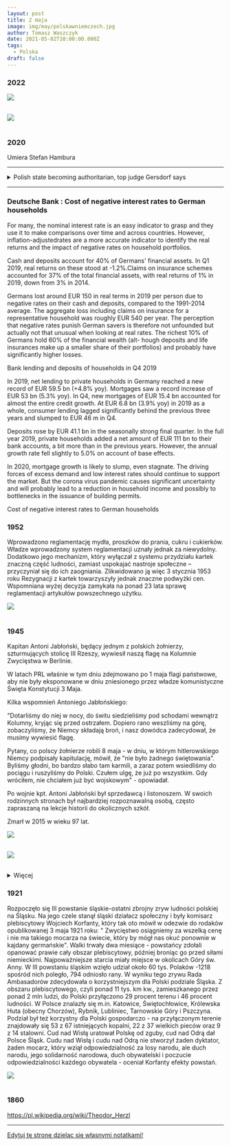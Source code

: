 ```yaml
---
layout: post
title: 2 maja
image: img/may/polskawniemczech.jpg
author: Tomasz Waszczyk
date: 2021-05-02T10:00:00.000Z
tags:
  - Polska
draft: false
---
```


### 2022

<img src="./img/may/glupiababa.png"><br><br>

<img src="./img/may/masksmay2022.jpeg"><br><br>

### 2020

Umiera Stefan Hambura

---

<details><summary>Polish state becoming authoritarian, top judge Gersdorf says</summary>
<br>
The outgoing head of Poland's Supreme Court says the nationalist ruling Law and Justice Party (PiS) is moving the country towards an authoritarian state.

Prof Malgorzata Gersdorf, retiring after a six-year term, was speaking to broadcaster TVN24.

Asked if Poland was an authoritarian state, she said "not yet I hope, but we're moving towards one fast".

She cited the party's determination to hold a presidential election next month by postal vote only.

The controversial election, expected to go ahead despite the coronavirus lockdown, sidelines the state electoral commission.

Mrs Gersdorf has defended the supreme court's independence and rebuffed accusations by the governing party and its ally President Andrzej Duda that Polish judges are a privileged and corrupt "caste" that protect their own interests, not the peoples'.

"I paid for defending judicial and judges' independence, becoming the target of both petty and brutal attacks. I wasn't prepared," Mrs Gersdorf wrote in a farewell letter to her colleagues.

With the country under lockdown, Mrs Gersdorf did not convene a general assembly of the court to nominate her successor.

President Duda on Thursday appointed Kamil Zaradkiewicz, a former Justice Ministry official during the previous PiS government, as her interim successor to organise that process.

Judge Zaradkiewicz was appointed to the Supreme Court in 2018 by President Duda.

"In my opinion, Professor Gersdorf gave up. I think she and the others are tired of having to deal with this constantly for four years," Patryk Wachowiec, legal analyst for the Civil Development Forum think tank told the BBC.

On Wednesday, the European Commission launched the latest in a string of legal challenges against the government's judicial reforms.

With Mrs Gersdorf's departure and the retirement of four other judges, critics of the reforms say the governing camp will move swiftly to politically capture the Supreme Court, just as they say it has already packed the Constitutional Tribunal and the body that appoints judges - the National Council of the Judiciary - with loyalists.

PiS justifies its wide-ranging changes by citing opinion polls that show Poles are frustrated with the judicial system's slowness and complexity, with trials regularly dragging on for months. However, there is no evidence the procedures are more efficient now after four years of reform.

The governing camp denies the reform has eroded judicial independence and the rule of law, arguing that the courts are more democratic because they are now better equipped to defend citizens' interests. The European Commission, the OSCE international security body, the Council of Europe, and legal associations from the US, the UK and across Europe disagree.

The European Commission says new legislation broadens the disciplinary measures that can be taken against judges and can be used as "a system of political control of the content of judicial decisions".

Mr Wachowiec is pessimistic about the future of the Supreme Court's independence partly because of the European Commission's lack of decisive action.

"Acting always too late and trying to engage in debate in the face of blatant violations of the rule of law, the 'new' Supreme Court will eventually share the fate of its counterpart, the Constitutional Tribunal - loyal to the government, hostile to the public and not impartial," he said.
</details>

<!-- Telefon do Smoka (vide 2 lutego) zapytać czy robi coś ciekawego.. -->

---

### Deutsche Bank : Cost of negative interest rates to German households

For many, the nominal interest rate is an easy indicator to grasp and they use it to make comparisons over time and across countries. However, inflation-adjustedrates are a more accurate indicator to identify the real returns and the impact of negative rates on household portfolios.

Cash and deposits account for 40% of Germans' financial assets. In Q1 2019, real returns on these stood at -1.2%.Claims on insurance schemes accounted for 37% of the total financial assets, with real returns of 1% in 2019, down from 3% in 2014.

Germans lost around EUR 150 in real terms in 2019 per person due to negative rates on their cash and deposits, compared to the 1991-2014 average. The aggregate loss including claims on insurance for a representative household was roughly EUR 540 per year. The perception that negative rates punish German savers is therefore not unfounded but actually not that unusual when looking at real rates. The richest 10% of Germans hold 60% of the financial wealth (alt- hough deposits and life insurances make up a smaller share of their portfolios) and probably have significantly higher losses.

Bank lending and deposits of households in Q4 2019

In 2019, net lending to private households in Germany reached a new record of EUR 59.5 bn (+4.8% yoy). Mortgages saw a record increase of EUR 53 bn (5.3% yoy). In Q4, new mortgages of EUR 15.4 bn accounted for almost the entire credit growth. At EUR 6.8 bn (3.9% yoy) in 2019 as a whole, consumer lending lagged significantly behind the previous three years and slumped to EUR 46 m in Q4.

Deposits rose by EUR 41.1 bn in the seasonally strong final quarter. In the full year 2019, private households added a net amount of EUR 111 bn to their bank accounts, a bit more than in the previous years. However, the annual growth rate fell slightly to 5.0% on account of base effects.

In 2020, mortgage growth is likely to slump, even stagnate. The driving forces of excess demand and low interest rates should continue to support the market. But the corona virus pandemic causes significant uncertainty and will probably lead to a reduction in household income and possibly to bottlenecks in the issuance of building permits.

Cost of negative interest rates to German households

### 1952

Wprowadzono reglamentację mydła, proszków do prania, cukru i cukierków.
Władze wprowadzony system reglamentacji
uznały jednak za niewydolny. Dodatkowo jego
mechanizm, który wyłączał z systemu
przydziału kartek znaczną część ludności,
zamiast uspokajać nastroje społeczne –
przyczyniał się do ich zaogniania.
Zlikwidowano ją więc 3 stycznia 1953 roku
Rezygnacji z kartek towarzyszyły jednak
znaczne podwyżki cen. Wspomniana wyżej
decyzja zamykała na ponad 23 lata sprawę
reglamentacji artykułów powszechnego
użytku.

<img src="./img/may/reglamentacja.jpg"><br><br>

### 1945

Kapitan Antoni Jabłoński, będący jednym z polskich żołnierzy, szturmujących stolicę III Rzeszy, wywiesił naszą flagę na Kolumnie Zwycięstwa w Berlinie.

W latach PRL właśnie w tym dniu zdejmowano po 1 maja flagi państwowe, aby nie były eksponowane w dniu zniesionego przez władze komunistyczne Święta Konstytucji 3 Maja.

Kilka wspomnień Antoniego Jabłońskiego:

"Dotarliśmy do niej w nocy, do świtu siedzieliśmy pod schodami wewnątrz Kolumny, kryjąc się przed ostrzałem. Dopiero rano weszliśmy na górę, zobaczyliśmy, że Niemcy składają broń, i nasz dowódca zadecydował, że musimy wywiesić flagę.

Pytany, co polscy żołnierze robili 8 maja - w dniu, w którym hitlerowskiego Niemcy podpisały kapitulację, mówił, że "nie było żadnego świętowania". Byliśmy głodni, bo bardzo słabo tam karmili, a zaraz potem wsiedliśmy do pociągu i ruszyliśmy do Polski. Czułem ulgę, że już po wszystkim. Gdy wróciłem, nie chciałem już być wojskowym" - opowiadał.

Po wojnie kpt. Antoni Jabłoński był sprzedawcą i listonoszem. W swoich rodzinnych stronach był najbardziej rozpoznawalną osobą, często zapraszaną na lekcje historii do okolicznych szkół.

Zmarł w 2015 w wieku 97 lat.

<img src="./img/may/jablonski.jpg"><br><br>

<img src="./img/may/polskawniemczech.jpg"><br><br>

<details><summary>Więcej</summary>
<br>
Operacja berlińska: Armia Czerwona wraz z oddziałami 1. Armii Wojska Polskiego zdobyła Berlin. Polacy zawiesili biało-czerwony sztandar na Kolumnie Zwycięstwa.

Ciężar walk pierwszych dni operacji berlińskiej spoczął na barkach żołnierzy 1. Frontu Białoruskiego i Ukraińskiego. Przełamanie trzech pasów obrony miasta umożliwiłoby rozwinięcie natarcia w celu okrążenia stolicy. Już 20 kwietnia oddziały 1. Frontu Białoruskiego włamały się w zewnętrzny obwód obrony Berlina. Nazajutrz przełamany został już wewnętrzny obwód. 79. korpusowi 3. armii uderzeniowej udało się nawiązać walki o północno-wschodnią część miasta. 22 kwietnia wszystkie oddziały 1. Frontu Białoruskiego osiągnęły wewnętrzny obwód obrony, natomiast 1. Front Ukraiński rozpoczął działania w kierunku kanału Teltow. Być może obrona niemiecka miałaby większe szanse powodzenia, gdyby nie rozbieżność zdań pomiędzy dowódcami frontowymi a Adolfem Hitlerem. Konflikt, wynikający z niezachwianej pewności führera o jego własnej nieomylności, znacznie wypłynął na sukcesywność działań. Obłędne decyzje nie pozostawiały najmniejszych wątpliwości, iż Hitler był już wtedy wrakiem człowieka. Zaczęło to dostrzegać jego najbliższe otoczenie. Hermann Göring zdecydował się 20 kwietnia na ucieczkę z Berlina, Heinrich Himmler i Joachim von Ribbentrop starali się oczyścić z wcześniejszych win, nawiązując rozmowy z aliantami zachodnimi na temat separatystycznego pokoju. Jedynie Joseph Goebbels namawiał Hitlera do pozostania w Berlinie, trwając przy nim do końca. Była to jedna wielka gra pomiędzy tymi, którzy stanowili kiedyś o sile III Rzeszy. Gra o przetrwanie, o możliwość walki do końca i zapewnienie sobie "ułaskawienia" po zakończeniu zmagań wojennych. Rozbieżności zauważalne były przede wszystkim w poglądach wyższych dowódców, którzy nie uważali upadku Berlina za koniec wojny i Hitlera, twierdzącego, iż utrata miasta definitywnie przekreśla szanse dalszego oporu. Gen. Heinrici, dowódca Grupy Armii "Wisła", uważał za sprawę priorytetową ratowanie sił 9. armii. Dążył do odpuszczenia stolicy Armii Czerwonej i utworzenia nowego frontu, co mogło przedłużyć wojnę i umożliwić efektywniejszą obronę. Hitler kazał jednak bronić miasta do ostatniego żołnierza, bez względu na straty. Dla samego Heinriciego nieomal skończyło się to tragicznie, bowiem Hitler zwolnił go 28 kwietnia i tylko zdrowy rozsądek generała uratował go od śmierci. Nie udał się bowiem do niemieckiego wodza, aby interweniować. Gdyby zdecydował się na taki krok, z pewnością zostałby rozstrzelany. 22 kwietnia przez radio Goebbels wezwał berlińczyków do wszelkiej możliwej pomocy, jaką mogliby nieść wojsku. Tego samego dnia Hitler zaakceptował plan obrony stolicy, nakazując otoczonym oddziałom 9. armii wyjście z okrążenia i spotkanie z 12. armią gen. Wencka. Po połączeniu obie armie zaatakować miały tyły 1. Frontu Ukraińskiego. W nocy z 22 na 23 kwietnia również radzieckie dowództwo podjęło generalne decyzje strategiczne. Zdecydowano się na zlikwidowanie zgrupowania frankfurcko-gubińskiego siłami 1. Frontu Ukraińskiego i 1. Frontu Białoruskiego. W dniach 24-25 kwietnia marszałkowie Gieorgij Żukow i Iwan Koniew odnieśli pełny sukces, okrążając dwa niemieckie zgrupowania, z których każde liczyło po 200 tys. ludzi. 26 kwietnia w Torgau nad Łabą doszło do spotkania wojsk radzieckich i amerykańskich. Oddziały 5. armii z 1. Frontu Ukraińskiego nawiązały kontakt z 1. armią. Dzięki temu siły III Rzeszy zostały podzielone na dwie części, tworząc również dwa fronty - północny i południowy. Tymczasem zacięte walki rozpoczął 2. Front Białoruski. Żołnierze marsz. Konstantego Rokossowskiego ruszyli do natarcia o świcie 20 kwietnia po godzinnym przygotowaniu artyleryjskim. Ze względu na złą pogodę znacznie ograniczono działanie lotnictwa, co utrudniło wykonanie zadań postawionych przez dowództwo. Udało się uchwycić szereg przyczółków na zachodnim brzegu rzeki, jednak Niemcy bronili się niezwykle zaciekle. Do 25 kwietnia żołnierze 2. Frontu Białoruskiego przełamali obronę na całej długości od Szczecina do Schwedt, wiążąc w walce siły niemieckiej 3. Armii Pancernej. W wyniku natarcia udało się dotrzeć do linii obronnej na rzece Randow.

Okrążenie 4. APanc. i 9. armii umożliwiło Sowietom likwidację poważnych sił niemieckich. Zadaniem tym zajęły się 3., 69. i 33. armia 1. Frontu Białoruskiego oraz 28. i 3. armia 1. Frontu Ukraińskiego. Do całej akcji weszły również główne siły 2. ALot. 24 kwietnia Niemcy podjęli próbę wyjścia z okrążenia, lecz zakończyła się ona fiaskiem. Dwa dni później starali się wykonać podobny manewr, ale i tym razem górą była Armia Czerwona. W dniu 26 kwietnia radzieckie lotnictwo dokonało czterech nalotów, których celem było zgrupowanie wspomnianych wojsk wroga. Powoli następowała likwidacja okrążonych oddziałów, jednak zaangażowanie poważnych sił do niszczenia kotła znacznie opóźniłoby włączenie ich do walk o Berlin. Naczelne Dowództwo Niemieckie wydało rozkaz 9. armii, aby starała się połączyć z 12. armią. Do połączenia nie doszło, mimo iż część sił podjęła próbę przerwania pierścienia i wydostała się z okrążenia. 1 maja resztki 9 armii zostały rozbite, będąc ok. 4 km. na wschód od czołowych oddziałów gen. Wencka. Wobec niepowodzeń generał zdecydował się teraz na przyjście z pomocą oblężonemu Berlinowi. 28 kwietnia podjął uderzenie w kierunku Poczdamu, lecz zatrzymał go skuteczny opór żołnierzy 1. Frontu Ukraińskiego. Nawet gdyby podjęta próba zakończyła się sukcesem (zaledwie nieliczne oddziały dotarły do Poczdamu), na niewiele by się zdała. 29 kwietnia walki toczyły się już w centrum stolicy, a żołnierze radzieccy zdobywali budynki sektora nr 9 "Zitadelle". Od 25 kwietnia, od dnia, w którym zamknął się pierścień okalający Berlin, rozpoczął się okres walk ulicznych. Kolejne odcinki zostawały zdobyte, co umożliwiło zbliżenie do serca miasta (najważniejsze budynki rządowe, w tym Reichstag). Cały czas trwały naloty na miasto, szczególnie silne w miejscach, gdzie znajdowały się jednostki dowództwa i sztaby sił zbrojnych. 27 kwietnia został zdobyty Poczdam, co zamknęło możliwość przyjścia z pomocą Berlinowi od zachodu i południa. 30 kwietnia w godzinach popołudniowych 3. armia uderzeniowa zdobyła Reichstag. Niemalże w tym samym czasie Adolf Hitler popełnił samobójstwo. 2 maja Berlin skapitulował.

W pierwszych dniach maja oddziały 1. Frontu Białoruskiego i 1. Frontu Ukraińskiego, które nie brały udziału w walkach o miast, ścigały resztki 12. armii. Gen. Wenck dążył do dotarcia nad Łabę, gdzie mógłby poddać się Amerykanom. 7 maja wojska radzieckie wyszły nad Łabę. W tym samym czasie wojska 2. Frontu Białoruskiego opanowywały północną część kraju. 3 maja osiągnięto brzeg Morza Bałtyckiego, a nazajutrz wschodni brzeg Łaby. Nawiązano styczność z brytyjską 2. armią.

Według "Berlin 1945" Zdzisława Stąpora (strony 44, 45 i 46) w bitwie o Berlin brały udział następujące polskie związki operacyjne i taktyczne:

"1 i 2 armia WP, 1 korpus pancerny, 1 mieszany korpus lotniczy (od 23 kwietnia), 2 dywizja artylerii i 1 brygada moździerzy. Tworzyły one dwa zgrupowania uderzeniowe, których jedno działało w składzie 1 Frontu Białoruskiego (1 armia WP z 1 mieszanym korpusem lotniczym oraz 1 brygada moździerzy, wspierająca ogniem natarcie radzieckiej 47 armii). Drugie zgrupowanie uczestniczyło w operacji zaczepnej 1 Frontu Ukraińskiego (2 armia WP wzmocniona 1 KPanc, 2 DArt i 14 BAPanc). Główne ogniwa tych zgrupowań, tj. 1 i 2 armia WP, stanowiły pełnowartościowe związki operacyjne. W składzie 1 armii WP znajdowały się następujące jednostki bojowe:

1, 2, 3, 4 i 6 dywizje piechoty, 1 brygada kawalerii, 1 dywizja i 1 dywizjon artylerii przeciwlotniczej, 1 brygada artylerii armat, 2 i 3 brygady artylerii haubic, 4 brygada artylerii przeciwpancernej, 5 brygada artylerii ciężkiej, 1 pułk moździerzy, 5 dywizjon pomiarów artyleryjskich, 4 pułk czołgów ciężkich, 13 pułk i 7 dywizjon artylerii pancernej, 1 brygada i 7 batalion inżynieryjno-saperskie, 6 i 31 bataliony pontonowo-mostowe, 1 i 2 bataliony budowy dróg, 3 batalion budowy mostów, 2 batalion miotaczy ognia, 3 batalion obrony przeciwchemicznej, 1 pułk i 2 batalion łączności oraz pięć kompanii telefonicznych i telegraficznych, 1 mieszany korpus lotniczy (2 dywizja lotnictwa szturmowego i 3 dywizja lotnictwa myśliwskiego), 4 mieszana dywizja lotnicza, 13 pułk lotnictwa transportowego, 17 pułk i 103 eskadra lotnictwa łącznikowego.

Na czas operacji berlińskiej dowództwo 1 Frontu Białoruskiego wzmocniło 1 armię WP siłami 41 pułku artylerii rakietowej, a na okres forsowania Odry - 274 batalionem amfibii (90 samochodów pływających). 

2 armia WP miała na swoim składzie:
5, 7, 8, 9, 10 dywizje piechoty, 2 dywizje artylerii, 3 dywizję artylerii przeciwlotniczej, 9 i 14 brygady artylerii przeciwpancernej, 3 pułk moździerzy, 8 dywizjon pomiarów artyleryjskich, 1 korpus i 16 brygadę pancerne, 5 pułk czołgów ciężkich, 28 pułk artylerii pancernej, 4 brygadę inżynieryjno-saperską, 3 batalion obrony przeciwchemicznej, 4 pułk i 10 batalion łączności oraz trzy kompanie telefoniczne, 12 kompanię obserwacyjno-meldunkową i 3 eskadrę lotnictwa łącznikowego.

Ponadto 2 armia WP została wzmocniona przez dowódcę 1 Frontu Ukraińskiego siłami 98 pułku artylerii rakietowej oraz 105 i 108 batalionami pontonowo-mostowymi. 

Z analizy porównawczej sił i środków armii polskich wynika, że zgrupowanie wojsk 2 armii WP było silniejsze. Liczyło ono 89 822 żołnierzy, podczas gdy stan osobowy 1 armii WP (z jednostkami przydzielonymi) wynosił 78 556 żołnierzy. Stany bojowe w dywizjach 2 armii WP sięgały przeciętnie 90% stanu etatowego ludzi oraz prawie 100% uzbrojenia i sprzętu technicznego. W 1 armii WP stany wynosiły 70-75% w ludziach i 70-90% w sprzęcie. 2. armia WP miała ogółem ponad 1442 działa i moździerze (bez artylerii przeciwlotniczej) oraz 450 czołgów i dział pancernych (w tej liczbie 273 czołgi i działa pancerne 1 KPanc). Natomiast 1 armia WP miała 1147 dział i moździerzy, tylko 90 czołgów i dział pancernych, ale też 422 samoloty." 

1. armia WP gen. Popławskiego miała za cel sforsowanie Odry na odcinku Siekierki-Gozdowice. 2. armia WP gen. Świerczewskiego otrzymała zadanie sforsowania Nysy Łużyckiej. 2. armia uzyskała gotowość bojową w nocy z 15 na 16 kwietnia. W pierwszym etapie operacji berlińskiej 1. armia wykonała początkowe założenia, przekraczając Odrę we wspomnianym rejonie. W dniach 16-17 kwietnia złe warunki atmosferyczne praktycznie uniemożliwiły działania polskiego lotnictwa. Dopiero nazajutrz samoloty mogły wejść do walki. Przez trzy dni trwały zacięte boje i 19 kwietnia Polacy uwieńczyli je sukcesem. 2. DP przekroczyła Starą Odrę i ok. 23.00 opanowała Neugaul. Pierwszy etap działań zakończył się sporym sukcesem. Z kolei 2. armii WP przyszło w udziale forsowanie Nysy Łużyckiej. |W ciągu trzech dni polskim żołnierzom udało się przełamać niemiecką obronę na głównym pasie i wedrzeć się w drugi z nich. 18 kwietnia 2. armia została zaatakowana od południa przez odwody Grupy Armii "Środek". Udało się jednak odeprzeć natarcie. W drugiej fazie operacji 1. armia miała za cel osłanianie od północy sił 1. Frontu Białoruskiego, które uderzyły na Berlin. Z zadania tego polscy żołnierze wywiązali się znakomicie, wspomagani dodatkowo przez 61. armię. Razem z Sowietami rozpoczęli oni okrążenie miasta od północy. Żołnierze gen. Świerczewskiego początkowo uderzali na kierunku drezdeńskim. Od 22 kwietnia 2 armia WP zatrzymywała uderzenia Grupy Armii "Środek", pomagając i umożliwiając wyjście sił 1. Frontu Ukraińskiego nad Łabę. Ostatnim etapem operacji była bitwa o samo miasto, tocząca się na ulicach Berlina. Polacy odegrali dużą rolę w całym przedsięwzięciu, pokazując waleczność i męstwo, jakie towarzyszyło im od początku II wojny światowej. Obok flagi radzieckiej jedynie polska powiewała nad zgliszczami Berlina. 1. armia WP nie tylko uczestniczyła w walkach ulicznych. Zadaniem Polaków było również osłanianie sił 1. Frontu Białoruskiego oraz odparcie sił gen. Steinera, który starał się przynieść pomoc walczącemu miastu. 2. armia wraz z oddziałami 1. Frontu Ukraińskiego stawiała czoła Grupie Armii "Środek", której dowództwo zdecydowało się na przeciwuderzenie w ostatniej fazie operacji berlińskiej. Po zdobyciu stolicy III Rzeszy, 4 maja, gen. Świerczewski otrzymał dyrektywę o włączeniu 2. armii WP do sił, mających uczestniczyć w operacji praskiej. 
</details>

### 1921

Rozpoczęło się III powstanie śląskie-ostatni zbrojny zryw ludności polskiej na Śląsku.
Na jego czele stanął śląski działacz społeczny i były komisarz plebiscytowy Wojciech Korfanty, który tak oto mówił w odezwie do rodaków opublikowanej 3 maja 1921 roku:
" Zwycięstwo osiągniemy za wszelką cenę i nie ma takiego mocarza na świecie, który by mógł nas okuć ponownie w kajdany germańskie".
Walki trwały dwa miesiące - powstańcy zdołali opanować prawie cały obszar plebiscytowy, później broniąc go przed siłami niemieckimi. Najpoważniejsze starcia miały miejsce w okolicach Góry św. Anny. W III powstaniu śląskim wzięło udział około 60 tys. Polaków -1218 spośród nich poległo, 794 odniosło rany.
W wyniku tego zrywu Rada Ambasadorów zdecydowała o korzystniejszym dla Polski podziale Śląska. Z obszaru plebiscytowego, czyli ponad 11 tys. km kw., zamieszkanego przez ponad 2 mln ludzi, do Polski przyłączono 29 procent terenu i 46 procent ludności. W Polsce znalazły się m.in. Katowice, Świętochłowice, Królewska Huta (obecny Chorzów), Rybnik, Lubliniec, Tarnowskie Góry i Pszczyna. Podział był też korzystny dla Polski gospodarczo - na przyłączonym terenie znajdowały się 53 z 67 istniejących kopalni, 22 z 37 wielkich pieców oraz 9 z 14 stalowni.
Cud nad Wisłą uratował Polskę od zguby, cud nad Odrą dał Polsce Śląsk. Cudu nad Wisłą i cudu nad Odrą nie stworzył żaden dyktator, żaden mocarz, który wziął odpowiedzialność za losy narodu, ale duch narodu, jego solidarność narodowa, duch obywatelski i poczucie odpowiedzialności każdego obywatela - oceniał Korfanty efekty powstań.

<img src="./img/april/powstanie_slaskei.jpg"><br><br>

### 1860

https://pl.wikipedia.org/wiki/Theodor_Herzl

---

<a href="https://github.com/TomaszWaszczyk/historia.waszczyk.com/edit/master/src/content/may-2.md" target="_blank">Edytuj tę stronę dzieląc się własnymi notatkami!</a>
